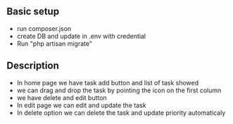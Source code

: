 ## Basic setup

* run composer.json
* create DB and update in .env with credential
* Run "php artisan migrate"  

## Description

* In home page we have task add button and list of task showed
* we can drag and drop the task by pointing the icon on the first column
* we have delete and edit button
* In edit page we can edit and update the task
* In delete option we can delete the task and update priority automaticaly